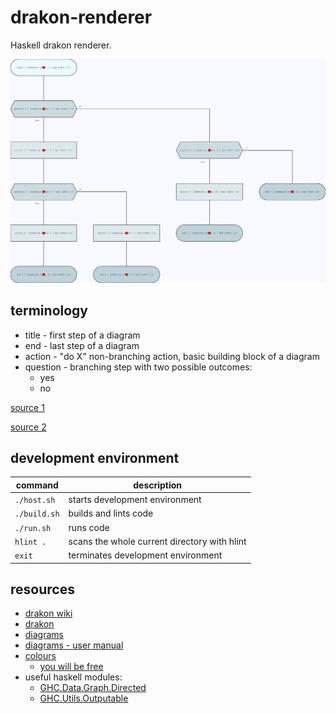 # drakon-renderer

Haskell drakon renderer.

![diagram](./hello-world.svg)

## terminology

* title - first step of a diagram
* end - last step of a diagram
* action - "do X" non-branching action, basic building block of a diagram
* question - branching step with two possible outcomes:
  * yes
  * no

[source 1](https://en.m.wikipedia.org/wiki/DRAKON#/media/File%3AIcons_of_Visual_Programming_Language_--DRAKON--.png)

[source 2](https://en.m.wikipedia.org/wiki/DRAKON)

## development environment

| command | description |
| --- | --- |
| `./host.sh` | starts development environment |
| `./build.sh` | builds and lints code |
| `./run.sh` | runs code |
| `hlint .` | scans the whole current directory with hlint |
| `exit` | terminates development environment |

## resources

* [drakon wiki](https://en.m.wikipedia.org/wiki/DRAKON)
* [drakon](https://drakonhub.com/read/docs)
* [diagrams](https://archives.haskell.org/projects.haskell.org/diagrams/doc/quickstart.html#introduction)
* [diagrams - user manual](https://archives.haskell.org/projects.haskell.org/diagrams/doc/manual.html)
* [colours](https://www.colourlovers.com)
  * [you will be free](https://www.colourlovers.com/palette/452030/you_will_be_free)
* useful haskell modules:
  * [GHC.Data.Graph.Directed](https://hackage.haskell.org/package/ghc-9.4.7/docs/GHC-Data-Graph-Directed.html)
  * [GHC.Utils.Outputable](https://hackage.haskell.org/package/ghc-9.4.7/docs/GHC-Utils-Outputable.html)